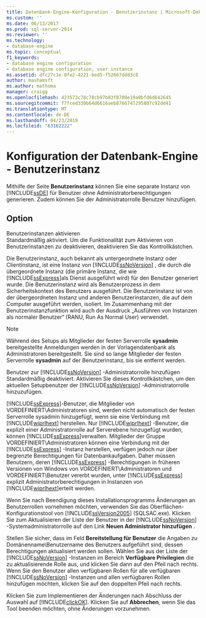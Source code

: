 ```yaml
---
title: Datenbank-Engine-Konfiguration - Benutzerinstanz | Microsoft-Dokumentation
ms.custom: ''
ms.date: 06/13/2017
ms.prod: sql-server-2014
ms.reviewer: ''
ms.technology:
- database-engine
ms.topic: conceptual
f1_keywords:
- database engine configuration
- database engine configuration, user instance
ms.assetid: dfc27c1e-0fe2-4221-bed5-f52667ddd3c8
author: mashamsft
ms.author: mathoma
manager: craigg
ms.openlocfilehash: 423573c78c78cb97b83f8709e19a0bfd6d642645
ms.sourcegitcommit: f7fced330b64d6616aeb8766747295807c92dd41
ms.translationtype: MT
ms.contentlocale: de-DE
ms.lasthandoff: 04/23/2019
ms.locfileid: "63162222"
---
```

# <a name="database-engine-configuration---user-instance"></a>Konfiguration der Datenbank-Engine - Benutzerinstanz
  Mithilfe der Seite **Benutzerinstanz** können Sie eine separate Instanz von [!INCLUDE[ssDE](../../includes/ssde-md.md)] für Benutzer ohne Administratorberechtigungen generieren. Zudem können Sie der Administratorrolle Benutzer hinzufügen.  
  
## <a name="option"></a>Option  
 Benutzerinstanzen aktivieren  
 Standardmäßig aktiviert. Um die Funktionalität zum Aktivieren von Benutzerinstanzen zu deaktivieren, deaktivieren Sie das Kontrollkästchen.  
  
 Die Benutzerinstanz, auch bekannt als untergeordnete Instanz oder Clientinstanz, ist eine Instanz von [!INCLUDE[ssNoVersion](../../includes/ssnoversion-md.md)] , die durch die übergeordnete Instanz (die primäre Instanz, die wie [!INCLUDE[ssExpress](../../includes/ssexpress-md.md)]als Dienst ausgeführt wird) für den Benutzer generiert wurde. Die Benutzerinstanz wird als Benutzerprozess in dem Sicherheitskontext des Benutzers ausgeführt. Die Benutzerinstanz ist von der übergeordneten Instanz und anderen Benutzerinstanzen, die auf dem Computer ausgeführt werden, isoliert. Im Zusammenhang mit der Benutzerinstanzfunktion wird auch der Ausdruck „Ausführen von Instanzen als normaler Benutzer“ (RANU, Run As Normal User) verwendet.  
  
> [!NOTE]  
>  Während des Setups als Mitglieder der festen Serverrolle **sysadmin** bereitgestellte Anmeldungen werden in der Vorlagendatenbank als Administratoren bereitgestellt. Sie sind so lange Mitglieder der festen Serverrolle **sysadmin** auf der Benutzerinstanz, bis sie entfernt werden.  
  
 Benutzer zur [!INCLUDE[ssNoVersion](../../includes/ssnoversion-md.md)] -Administratorrolle hinzufügen  
 Standardmäßig deaktiviert. Aktivieren Sie dieses Kontrollkästchen, um den aktuellen Setupbenutzer der [!INCLUDE[ssNoVersion](../../includes/ssnoversion-md.md)] -Administratorrolle hinzuzufügen.  
  
 [!INCLUDE[ssExpress](../../includes/ssexpress-md.md)]-Benutzer, die Mitglieder von VORDEFINIERT\Administratoren sind, werden nicht automatisch der festen Serverrolle sysadmin hinzugefügt, wenn sie eine Verbindung mit [!INCLUDE[wiprlhext](../../includes/wiprlhext-md.md)] herstellen. Nur [!INCLUDE[wiprlhext](../../includes/wiprlhext-md.md)] -Benutzer, die explizit einer Administratorrolle auf Serverebene hinzugefügt wurden, können [!INCLUDE[ssExpress](../../includes/ssexpress-md.md)]verwalten. Mitglieder der Gruppe VORDEFINIERT\Administratoren können eine Verbindung mit der [!INCLUDE[ssExpress](../../includes/ssexpress-md.md)] -Instanz herstellen, verfügen jedoch nur über begrenzte Berechtigungen für Datenbankaufgaben. Daher müssen Benutzern, deren [!INCLUDE[ssExpress](../../includes/ssexpress-md.md)] -Berechtigungen in früheren Versionen von Windows von VORDEFINIERT\Administratoren und VORDEFINIERT\Benutzer vererbt wurden, unter [!INCLUDE[ssExpress](../../includes/ssexpress-md.md)] explizit Administratorberechtigungen in Instanzen von [!INCLUDE[wiprlhext](../../includes/wiprlhext-md.md)]erteilt werden.  
  
 Wenn Sie nach Beendigung dieses Installationsprogramms Änderungen an Benutzerrollen vornehmen möchten, verwenden Sie das Oberflächen-Konfigurationstool von [!INCLUDE[ssVersion2005](../../includes/ssversion2005-md.md)] (SQLSAC.exe). Klicken Sie zum Aktualisieren der Liste der Benutzer in der [!INCLUDE[ssNoVersion](../../includes/ssnoversion-md.md)] -Systemadministratorrolle auf den Link **Neuen Administrator hinzufügen** .  
  
 Stellen Sie sicher, dass im Feld **Bereitstellung für Benutzer** die Angaben zu Domänenname\Benutzername des Benutzers aufgeführt sind, dessen Berechtigungen aktualisiert werden sollen. Wählen Sie aus der Liste der [!INCLUDE[ssNoVersion](../../includes/ssnoversion-md.md)] -Instanzen im Bereich **Verfügbare Privilegien** die zu aktualisierende Rolle aus, und klicken Sie dann auf den Pfeil nach rechts. Wenn Sie den Benutzer allen verfügbaren Rollen für alle verfügbaren [!INCLUDE[ssNoVersion](../../includes/ssnoversion-md.md)] -Instanzen und allen verfügbaren Rollen hinzufügen möchten, klicken Sie auf den doppelten Pfeil nach rechts.  
  
 Klicken Sie zum Implementieren der Änderungen nach Abschluss der Auswahl auf [!INCLUDE[clickOK](../../includes/clickok-md.md)]. Klicken Sie auf **Abbrechen**, wenn Sie das Tool beenden möchten, ohne Änderungen vorzunehmen.  
  
  
